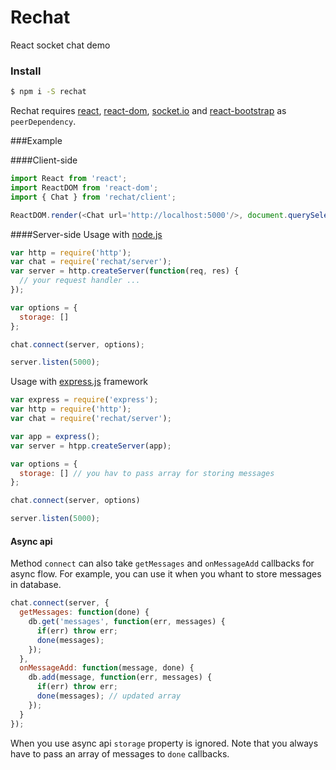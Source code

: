 # Rechat

React socket chat demo

### Install

```sh
$ npm i -S rechat
```
Rechat requires [react](https://github.com/facebook/react), [react-dom](https://github.com/facebook/react/tree/master/packages/react-dom), [socket.io](https://github.com/socketio/socket.io) and [react-bootstrap](https://github.com/react-bootstrap/react-bootstrap) as ``peerDependency``.

###Example

####Client-side
```javascript
import React from 'react';
import ReactDOM from 'react-dom';
import { Chat } from 'rechat/client';

ReactDOM.render(<Chat url='http://localhost:5000'/>, document.querySelector('#app'))
```

####Server-side
Usage with [node.js](https://nodejs.org/)
```javascript
var http = require('http');
var chat = require('rechat/server');
var server = http.createServer(function(req, res) {
  // your request handler ...
});

var options = {
  storage: [] 
};

chat.connect(server, options);

server.listen(5000);
```

Usage with [express.js](http://expressjs.com/) framework
```javascript
var express = require('express');
var http = require('http');
var chat = require('rechat/server');

var app = express();
var server = htpp.createServer(app);

var options = {
  storage: [] // you hav to pass array for storing messages
};

chat.connect(server, options)

server.listen(5000);
```

#### Async api

Method ``connect`` can also take ``getMessages`` and ``onMessageAdd`` callbacks for async flow. For example, you can use it when you whant to store messages in database.

```javascript
chat.connect(server, {
  getMessages: function(done) {
    db.get('messages', function(err, messages) {
      if(err) throw err;
      done(messages);
    });
  },
  onMessageAdd: function(message, done) {
    db.add(message, function(err, messages) {
      if(err) throw err;
      done(messages); // updated array
    });
  }
});
```

When you use async api ``storage`` property is ignored. Note that you always have to pass an array of messages to ``done`` callbacks.

